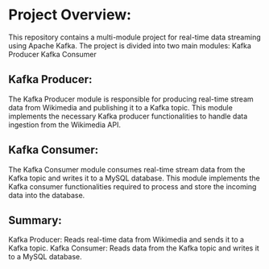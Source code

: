 Project Overview:
=================
This repository contains a multi-module project for real-time data streaming using Apache Kafka. The project is divided into two main modules:
Kafka Producer
Kafka Consumer

Kafka Producer:
---------------
The Kafka Producer module is responsible for producing real-time stream data from Wikimedia and publishing it to a Kafka topic. This module implements the necessary Kafka producer functionalities to handle data ingestion from the Wikimedia API.

Kafka Consumer:
---------------
The Kafka Consumer module consumes real-time stream data from the Kafka topic and writes it to a MySQL database. This module implements the Kafka consumer functionalities required to process and store the incoming data into the database.

Summary:
--------
Kafka Producer: Reads real-time data from Wikimedia and sends it to a Kafka topic.
Kafka Consumer: Reads data from the Kafka topic and writes it to a MySQL database.
